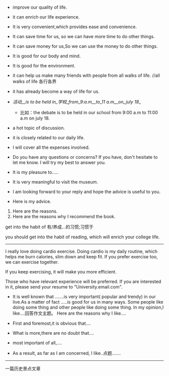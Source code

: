 <!--
 * @Author: zhangkangbin
 * @Date: 2022-09-25 10:56:10
 * @LastEditors: zhangkangbin
 * @LastEditTime: 2022-11-23 10:24:21
 * @FilePath: \C_Study\1English\sentence.md
 * @Description: 
-->
- improve our quality of life.
- it can enrich our life experience.

- It is very convenient,which provides ease and convenience.

- It can save time for us, so we can have more time to do other things.

- It can save money for us,So  we can use the money to do other things.

- It is good for our body and mind.
- It is good for the environment.

- it can help us make many friends with people from all walks of life. //all walks of life 各行各界


- it has already become a way of life for us.

- _活动__is to be held in_学校_from_9:a.m__to_11 a.m__on_july 18__

  - 比如：the debate is to be held in our school from 9:00 a.m to 11:00 a.m on july 18.

- a hot topic of discussion.

- it is closely related to our daily life.

- I will cover all the expenses involved. 

- Do you have any questions or concerns?  If you have, don't hesitate to let me know. 
I will try my best to answer you.

- It is my pleasure to.....
- ​It is very meaningful to visit the museum.

- I am looking forward to your reply and hope the advice is useful to you.

- Here is my advice.
1. Here are the reasons.
2. Here are the reasons why I recommend the book.


get into the habit of 有/养成…的习惯;习惯于

you should get into the habit of reading, which will enrich your college life.

--------------------------------------------------------------



I really love doing cardio exercise. Doing cardio is my daily routine, which helps me burn calories, 
slim down and keep fit. If you prefer exercise too, we can exercise together.

If you keep exercising, it will make you more efficient.

Those who have relevant experience will be preferred.  If you are interested in it, 
please send your resume to "University.email.com".


- It is well known that .......is very important( popular and trendy)
in our live.As a matter of fact .....is good for us in many ways.
Some people like doing some thing and other people like doing
some thing. In my opinion,I like....回答作文主题。
Here are the reasons why I like....

- First and foremost,it is obvious that....

- What is more,there are no doubt that....

- most important of all,....
- As a result, as far as I am concerned, I like..点题.......

--------------------------------------------------------------

一篇历史景点文章